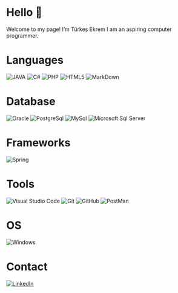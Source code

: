 # Hello 👋
Welcome to my page!
I’m Türkeş Ekrem
I am an aspiring computer programmer.

# Languages
![JAVA](https://img.shields.io/badge/java-white?style=for-the-badge&logo=openjdk&logoColor=000000)
![C#](https://img.shields.io/badge/CSHARP-000000?style=for-the-badge&logo=csharp&logoColor=white)
![PHP](https://img.shields.io/badge/php-777BB4?style=for-the-badge&logo=php&logoColor=white)
![HTML5](https://img.shields.io/badge/html5-E34F26?style=for-the-badge&logo=html5&logoColor=white)
![MarkDown](https://img.shields.io/badge/markdown-000000?style=for-the-badge&logo=markdown&logoColor=white)

# Database
![Oracle](https://img.shields.io/badge/oracle-F80000?style=for-the-badge&logo=oracle&logoColor=white)
![PostgreSql](https://img.shields.io/badge/postgresql-4169E1?style=for-the-badge&logo=postgresql&logoColor=white)
![MySql](https://img.shields.io/badge/mysql-4479A1?style=for-the-badge&logo=mysql&logoColor=white)
![Microsoft Sql Server](https://img.shields.io/badge/MicroSoftSqlServer-4479A1?style=for-the-badge&logo=microsoftsqlserver&logoColor=white)

# Frameworks
![Spring](https://img.shields.io/badge/spring-6DB33F?style=for-the-badge&logo=spring&logoColor=white)

# Tools
![Visual Studio Code](https://img.shields.io/badge/visualstudiocode-007ACC?style=for-the-badge&logo=visualstudiocode&logoColor=white)
![Git](https://img.shields.io/badge/git-F05032?style=for-the-badge&logo=git&logoColor=white)
![GitHub](https://img.shields.io/badge/github-181717?style=for-the-badge&logo=github&logoColor=white)
![PostMan](https://img.shields.io/badge/postman-FF6C37?style=for-the-badge&logo=postman&logoColor=white)

# OS
![Windows](https://img.shields.io/badge/windows-000000?style=for-the-badge&logo=windows&logoColor=white)



# Contact
[![LinkedIn](https://img.shields.io/badge/linkedin-0A66C2?style=for-the-badge&logo=linkedin&logoColor=white)](https://www.linkedin.com/in/t%C3%BCrke%C5%9F-ekrem-%C5%9Fent%C3%BCrk-6aa8b3202/)

<!---
icon atma
![Blogger](https://img.shields.io/badge/metin-metin rengi?style=for-the-badge(still)&logo=(logo)&logoColor=white(logo rengi))
--->



<!--- Eski Readme.md

- 👋 Hi, I’m @EkojeaNx
- 👀 I’m interested in JAVA
- 🌱 I’m currently learning JAVA
- 💞️ I’m looking to collaborate on ...
- 📫 How to reach me turkesekremsenturk@outlook.com
- 📫 https://www.linkedin.com/in/t%C3%BCrke%C5%9F-ekrem-%C5%9Fent%C3%BCrk-6aa8b3202/
- 📫 https://turkesekremsenturk.wixsite.com/ekojeanx


EkojeaNx/EkojeaNx is a ✨ special ✨ repository because its `README.md` (this file) appears on your GitHub profile.
You can click the Preview link to take a look at your changes.
--->
